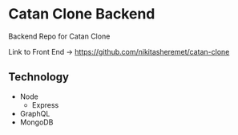 # Catan Clone Backend
Backend Repo for Catan Clone

Link to Front End -> https://github.com/nikitasheremet/catan-clone

## Technology

- Node
  - Express
- GraphQL
- MongoDB
